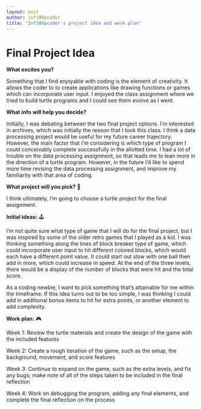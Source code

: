 ```yaml
---
layout: post
author: inf380pcoder
title: "Inf380pcoder's project idea and work plan"
---
```


<h1>Final Project Idea</h1>

**What excites you?**

Something that I find enjoyable with coding is the element of creativity. It allows the coder to to create applications like drawing functions or games which can incorporate user input. I enjoyed the class assignment where we tried to build turtle programs and I could see them evolve as I went. 

**What info will help you decide?**

Initially, I was debating between the two final project options. I’m interested in archives, which was initially the reason that I took this class. I think a data processing project would be useful for my future career trajectory. However, the main factor that I’m considering is which type of program I could conceivably complete successfully in the allotted time. I had a lot of trouble on the data processing assignment, so that leads me to lean more in the direction of a turtle program. However, in the future I’d like to spend more time revising the data processing assignment, and improve my familiarity with that area of coding. 

**What project will you pick?** :turtle:

I think ultimately, I’m going to choose a turtle project for the final assignment. 

**Initial ideas:** :joystick:

I’m not quite sure what type of game that I will do for the final project, but I was inspired by some of the older retro games that I played as a kid. I was thinking something along the lines of block breaker type of game, which could incorporate user input to hit different colored blocks, which would each have a different point value. It could start out slow with one ball then add in more, which could increase in speed. At the end of the three levels, there would be a display of the number of blocks that were hit and the total score. 

As a coding newbie, I want to pick something that’s attainable for me within the timeframe. If this idea turns out to be too simple, I was thinking I could add in additional bonus items to hit for extra points, or another element to add complexity. 

**Work plan:** :video_game:

Week 1: Review the turtle materials and create the design of the game with the included features

Week 2: Create a rough iteration of the game, such as the setup, the background, movement, and score features

Week 3: Continue to expand on the game, such as the extra levels, and fix any bugs; make note of all of the steps taken to be included in the final reflection 

Week 4: Work on debugging the program, adding any final elements, and complete the final reflection on the process
